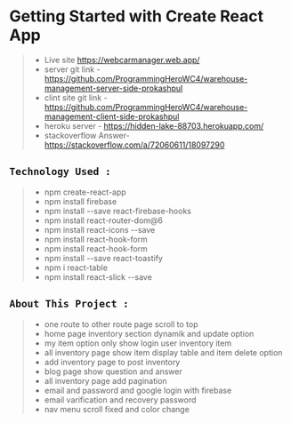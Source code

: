 # Getting Started with Create React App

> - Live site https://webcarmanager.web.app/
> - server git link - https://github.com/ProgrammingHeroWC4/warehouse-management-server-side-prokashpul
> - clint site git link - https://github.com/ProgrammingHeroWC4/warehouse-management-client-side-prokashpul
> - heroku server - https://hidden-lake-88703.herokuapp.com/
> - stackoverflow Answer- https://stackoverflow.com/a/72060611/18097290

## `Technology Used :`

> - npm create-react-app
> - npm install firebase
> - npm install --save react-firebase-hooks
> - npm install react-router-dom@6
> - npm install react-icons --save
> - npm install react-hook-form
> - npm install react-hook-form
> - npm install --save react-toastify
> - npm i react-table
> - npm install react-slick --save

## `About This Project :`

> - one route to other route page scroll to top
> - home page inventory section dynamik and update option
> - my item option only show login user inventory item
> - all inventory page show item display table and item delete option
> - add inventory page to post inventory
> - blog page show question and answer
> - all inventory page add pagination
> - email and password and google login with firebase
> - email varification and recovery password
> - nav menu scroll fixed and color change
